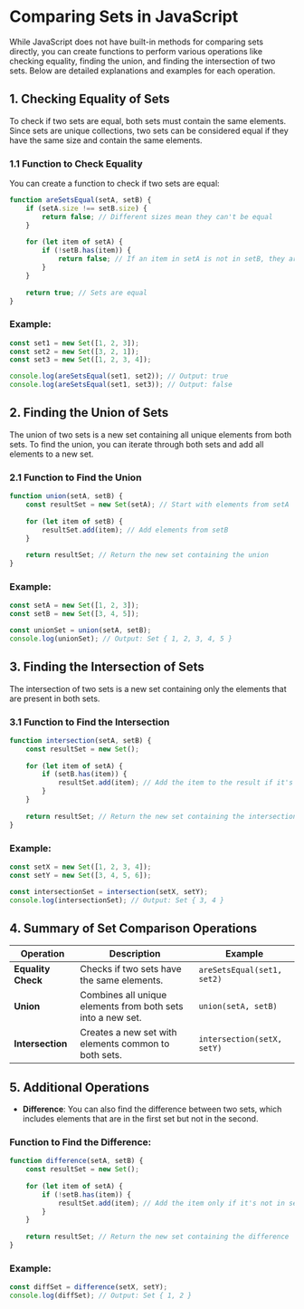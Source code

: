 # **Comparing Sets in JavaScript**

While JavaScript does not have built-in methods for comparing sets directly, you can create functions to perform various operations like checking equality, finding the union, and finding the intersection of two sets. Below are detailed explanations and examples for each operation.

## **1. Checking Equality of Sets**

To check if two sets are equal, both sets must contain the same elements. Since sets are unique collections, two sets can be considered equal if they have the same size and contain the same elements.

### **1.1 Function to Check Equality**

You can create a function to check if two sets are equal:

```javascript
function areSetsEqual(setA, setB) {
    if (setA.size !== setB.size) {
        return false; // Different sizes mean they can't be equal
    }
    
    for (let item of setA) {
        if (!setB.has(item)) {
            return false; // If an item in setA is not in setB, they are not equal
        }
    }
    
    return true; // Sets are equal
}
```

### **Example:**

```javascript
const set1 = new Set([1, 2, 3]);
const set2 = new Set([3, 2, 1]);
const set3 = new Set([1, 2, 3, 4]);

console.log(areSetsEqual(set1, set2)); // Output: true
console.log(areSetsEqual(set1, set3)); // Output: false
```

## **2. Finding the Union of Sets**

The union of two sets is a new set containing all unique elements from both sets. To find the union, you can iterate through both sets and add all elements to a new set.

### **2.1 Function to Find the Union**

```javascript
function union(setA, setB) {
    const resultSet = new Set(setA); // Start with elements from setA
    
    for (let item of setB) {
        resultSet.add(item); // Add elements from setB
    }
    
    return resultSet; // Return the new set containing the union
}
```

### **Example:**

```javascript
const setA = new Set([1, 2, 3]);
const setB = new Set([3, 4, 5]);

const unionSet = union(setA, setB);
console.log(unionSet); // Output: Set { 1, 2, 3, 4, 5 }
```

## **3. Finding the Intersection of Sets**

The intersection of two sets is a new set containing only the elements that are present in both sets.

### **3.1 Function to Find the Intersection**

```javascript
function intersection(setA, setB) {
    const resultSet = new Set();
    
    for (let item of setA) {
        if (setB.has(item)) {
            resultSet.add(item); // Add the item to the result if it's in both sets
        }
    }
    
    return resultSet; // Return the new set containing the intersection
}
```

### **Example:**

```javascript
const setX = new Set([1, 2, 3, 4]);
const setY = new Set([3, 4, 5, 6]);

const intersectionSet = intersection(setX, setY);
console.log(intersectionSet); // Output: Set { 3, 4 }
```

## **4. Summary of Set Comparison Operations**

| Operation               | Description                                                   | Example                         |
|-------------------------|---------------------------------------------------------------|---------------------------------|
| **Equality Check**      | Checks if two sets have the same elements.                  | `areSetsEqual(set1, set2)`     |
| **Union**               | Combines all unique elements from both sets into a new set. | `union(setA, setB)`            |
| **Intersection**        | Creates a new set with elements common to both sets.        | `intersection(setX, setY)`     |

## **5. Additional Operations**

- **Difference**: You can also find the difference between two sets, which includes elements that are in the first set but not in the second.

### **Function to Find the Difference:**

```javascript
function difference(setA, setB) {
    const resultSet = new Set();
    
    for (let item of setA) {
        if (!setB.has(item)) {
            resultSet.add(item); // Add the item only if it's not in setB
        }
    }
    
    return resultSet; // Return the new set containing the difference
}
```

### **Example:**

```javascript
const diffSet = difference(setX, setY);
console.log(diffSet); // Output: Set { 1, 2 }
```
